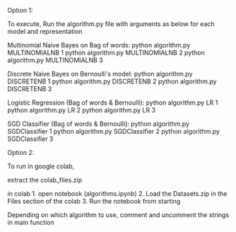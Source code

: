 Option 1:

To execute,
Run the algorithm.py file with arguments as below for each model and representation

Multinomial Naive Bayes on Bag of words:
	python algorithm.py MULTINOMIALNB 1
	python algorithm.py MULTINOMIALNB 2
	python algorithm.py MULTINOMIALNB 3

Discrete Naive Bayes on Bernoulli's model:
	python algorithm.py DISCRETENB 1
	python algorithm.py DISCRETENB 2
	python algorithm.py DISCRETENB 3


Logistic Regression (Bag of words & Bernoulli):
	python algorithm.py LR 1
	python algorithm.py LR 2
	python algorithm.py LR 3

SGD Classifier (Bag of words & Bernoulli):
	python algorithm.py SGDClassifier 1
	python algorithm.py SGDClassifier 2
	python algorithm.py SGDClassifier 3



Option 2:

To run in google colab,

extract the colab_files.zip

in colab
	1. open notebook (algorithms.ipynb)
	2. Load the Datasets.zip in the Files section of the colab
	3. Run the notebook from starting

Depending on which algorithm to use, comment and uncomment the strings in main function
